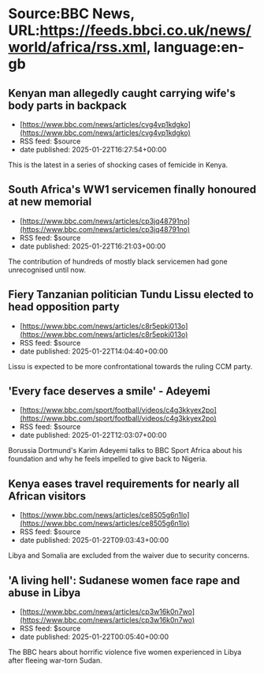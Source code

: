 # Source:BBC News, URL:https://feeds.bbci.co.uk/news/world/africa/rss.xml, language:en-gb

## Kenyan man allegedly caught carrying wife's body parts in backpack
 - [https://www.bbc.com/news/articles/cvg4vp1kdgko](https://www.bbc.com/news/articles/cvg4vp1kdgko)
 - RSS feed: $source
 - date published: 2025-01-22T16:27:54+00:00

This is the latest in a series of shocking cases of femicide in Kenya.

## South Africa's WW1 servicemen finally honoured at new memorial
 - [https://www.bbc.com/news/articles/cp3jq48791no](https://www.bbc.com/news/articles/cp3jq48791no)
 - RSS feed: $source
 - date published: 2025-01-22T16:21:03+00:00

The contribution of hundreds of mostly black servicemen had gone unrecognised until now.

## Fiery Tanzanian politician Tundu Lissu  elected to head opposition party
 - [https://www.bbc.com/news/articles/c8r5epkj013o](https://www.bbc.com/news/articles/c8r5epkj013o)
 - RSS feed: $source
 - date published: 2025-01-22T14:04:40+00:00

Lissu is expected to be more confrontational towards the ruling CCM party.

## 'Every face deserves a smile' - Adeyemi
 - [https://www.bbc.com/sport/football/videos/c4g3kkyex2po](https://www.bbc.com/sport/football/videos/c4g3kkyex2po)
 - RSS feed: $source
 - date published: 2025-01-22T12:03:07+00:00

Borussia Dortmund's Karim Adeyemi talks to BBC Sport Africa about his foundation and why he feels impelled to give back to Nigeria.

## Kenya eases travel requirements for nearly all African visitors
 - [https://www.bbc.com/news/articles/ce8505g6n1lo](https://www.bbc.com/news/articles/ce8505g6n1lo)
 - RSS feed: $source
 - date published: 2025-01-22T09:03:43+00:00

Libya and Somalia are excluded from the waiver due to security concerns.

## 'A living hell': Sudanese women face rape and abuse in Libya
 - [https://www.bbc.com/news/articles/cp3w16k0n7wo](https://www.bbc.com/news/articles/cp3w16k0n7wo)
 - RSS feed: $source
 - date published: 2025-01-22T00:05:40+00:00

The BBC hears about horrific violence five women experienced in Libya after fleeing war-torn Sudan.

